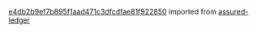 [e4db2b9ef7b895f1aad471c3dfcdfae81f922850](https://github.com/insolar/assured-ledger/commit/e4db2b9ef7b895f1aad471c3dfcdfae81f922850) imported from [assured-ledger](https://github.com/insolar/assured-ledger)
